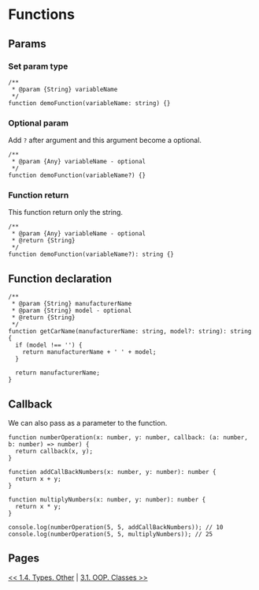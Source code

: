 # Functions

## Params

### Set param type

```TS
/**
 * @param {String} variableName
 */
function demoFunction(variableName: string) {}
```

### Optional param

Add `?` after argument and this argument become a optional.

```TS
/**
 * @param {Any} variableName - optional
 */
function demoFunction(variableName?) {}
```

### Function return

This function return only the string.

```TS
/**
 * @param {Any} variableName - optional
 * @return {String}
 */
function demoFunction(variableName?): string {}
```

## Function declaration

```TS
/**
 * @param {String} manufacturerName
 * @param {String} model - optional
 * @return {String}
 */
function getCarName(manufacturerName: string, model?: string): string {
  if (model !== '') {
    return manufacturerName + ' ' + model;
  }

  return manufacturerName;
}
```

## Callback

We can also pass as a parameter to the function.

```TS
function numberOperation(x: number, y: number, callback: (a: number, b: number) => number) {
  return callback(x, y);
}

function addCallBackNumbers(x: number, y: number): number {
  return x + y;
}

function multiplyNumbers(x: number, y: number): number {
  return x * y;
}

console.log(numberOperation(5, 5, addCallBackNumbers)); // 10
console.log(numberOperation(5, 5, multiplyNumbers)); // 25
```

## Pages

[<< 1.4. Types. Other](https://github.com/BrooonS/TypeScript-presentation/blob/master/presentation/1.4.%20Types.%20Other.md)
 | 
[3.1. OOP. Classes >>](https://github.com/BrooonS/TypeScript-presentation/blob/master/presentation/3.1.%20OOP.%20Classes.md)
